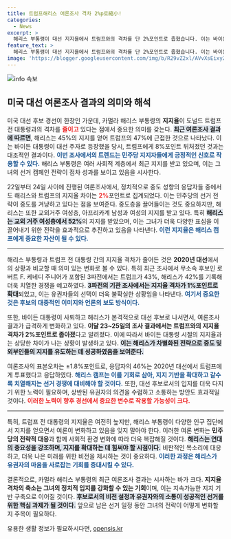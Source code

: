 ```yaml
---
title: 트럼프해리스 여론조사 격차 2%p로縮小!
categories:
  - News
excerpt: >
  해리스 부통령이 대선 지지율에서 트럼프와의 격차를 단 2%포인트로 좁혔습니다. 이는 바이든의 사퇴 이후, 민주당의 새로운 희망이자 중요한 전환점을 의미합니다. 무소속 후보도 포함된 3파전에서는 해리스와 트럼프의 차이가 1%포인트로 급격히 줄어들었습니다.
feature_text: >
  해리스 부통령이 대선 지지율에서 트럼프와의 격차를 단 2%포인트로 좁혔습니다. 이는 바이든의 사퇴 이후, 민주당의 새로운 희망이자 중요한 전환점을 의미합니다. 무소속 후보도 포함된 3파전에서는 해리스와 트럼프의 차이가 1%포인트로 급격히 줄어들었습니다.
image: 'https://blogger.googleusercontent.com/img/b/R29vZ2xl/AVvXsEixyZcFfHzMRdzZMjFBmAUKJYCLCGyLL1o632UiGVXcaFdKo_bkvkuCioo0uUKlGfBVcT3P84aROyZIXSBEx3Aw5nCQ3pTgDom1WDC4m8eifvWiAmWEEVb4x6G_l8C0QH225ldMjyaFvpxGEBGNO37VmDTDMHGhJPq73UglMfDca1-0aw/s1600/blogspot.png'
---
```


<p><img src="https://blogger.googleusercontent.com/img/b/R29vZ2xl/AVvXsEixyZcFfHzMRdzZMjFBmAUKJYCLCGyLL1o632UiGVXcaFdKo_bkvkuCioo0uUKlGfBVcT3P84aROyZIXSBEx3Aw5nCQ3pTgDom1WDC4m8eifvWiAmWEEVb4x6G_l8C0QH225ldMjyaFvpxGEBGNO37VmDTDMHGhJPq73UglMfDca1-0aw/s1600/blogspot.png" alt="info 속보" /></p>

<h2 data-ke-size="size26">미국 대선 여론조사 결과의 의미와 해석</h2>

<p data-ke-size="size16">
미국 대선 후보 경선이 한창인 가운데, 카멀라 해리스 부통령의 <b>지지율</b>이 도널드 트럼프 전 대통령과의 격차를 <b><span style="color: #ee2323;">줄이고</span></b> 있다는 점에서 중요한 의미를 갖는다. <b><span style="background-color: #21538527;">최근 여론조사 결과에 따르면</span></b>, 해리스는 45%의 지지를 얻어 트럼프의 47%에 근접한 것으로 나타났다. 이는 바이든 대통령이 대선 주자로 등장했을 당시, 트럼프에게 8%포인트 뒤처졌던 것과는 대조적인 결과이다. <b><span style="color: #1a5490;">이번 조사에서의 트렌드는 민주당 지지자들에게 긍정적인 신호로 작용할 수 있다.</span></b> 해리스 부통령은 여러 사회적 계층에서 최근 지지를 받고 있으며, 이는 그녀의 선거 캠페인 전략이 점차 성과를 보이고 있음을 시사한다. 
</p>

<p data-ke-size="size16">
22일부터 24일 사이에 진행된 여론조사에서, 정치적으로 중도 성향의 응답자들 중에서도 해리스와 트럼프의 지지율 차이는 <b><span style="color: #ee2323;">2%</span></b>포인트로 집계되었다. 이는 민주당의 선거 전략이 중도를 겨냥하고 있다는 점을 보여준다. 중도층을 끌어들이는 것도 중요하지만, 해리스는 또한 교외거주 여성층, 아프리카계 남성과 여성의 지지를 받고 있다. 특히 <b><span style="background-color: #21538527;">해리스는 교외 거주 여성층에서 52%</span></b>의 지지를 받았으며, 이는 그녀가 더욱 다양한 표심을 이끌어내기 위한 전략을 효과적으로 추진하고 있음을 나타낸다. <b><span style="color: #1a5490;">이런 지지율은 해리스 캠프에게 중요한 자산이 될 수 있다.</span></b> 
</p>

<hr>

<p data-ke-size="size16">
해리스 부통령과 트럼프 전 대통령 간의 지지율 격차가 줄어든 것은 <b>2020년 대선</b>에서의 상황과 비교할 때 의미 있는 변화로 볼 수 있다. 특히 최근 조사에서 무소속 후보인 로버트 F. 케네디 주니어가 포함된 3파전에서는 트럼프가 43%, 해리스가 42%를 기록해 더욱 치열한 경쟁을 예고하였다. <b><span style="background-color: #21538527;">3파전의 기관 조사에서는 지지율 격차가 1%포인트로 확대</span></b>되었고, 이는 유권자들의 선택이 더욱 불확실한 상황임을 나타낸다. <b><span style="color: #1a5490;">여기서 중요한 것은 후보의 대중적인 이미지와 언론의 보도 방식이다.</span></b> 
</p>

<p data-ke-size="size16">
또한, 바이든 대통령이 사퇴하고 해리스가 본격적으로 대선 후보로 나서면서, 여론조사 결과가 급격하게 변화하고 있다. <b>이달 23~25일의 조사 결과에서는 트럼프와의 지지율 격차가 2%포인트로 좁아졌</b>다고 알려졌다. 이에 따라서 바이든 대통령 시절의 지지율과는 상당한 차이가 나는 상황이 발생하고 있다. <b><span style="background-color: #21538527;">이는 해리스가 차별화된 전략으로 중도 및 외부인들의 지지를 유도하는 데 성공하였음을 보여준다.</span></b> 
</p>

<p data-ke-size="size16">
여론조사의 표본오차는 ±1.8%포인트로, 응답자의 46%는 2020년 대선에서 트럼프에게 투표했다고 응답하였다. <b><span style="color: #1a5490;">해리스 캠프는 이를 기회로 삼아, 지지 기반을 확대하고 갈수록 치열해지는 선거 경쟁에 대비해야 할 것이다.</span></b> 또한, 대선 후보로서의 입지를 더욱 다지기 위한 노력이 필요하며, 상반된 유권자의 의견을 수렴하고 소통하는 방안도 효과적일 것이다. <b><span style="color: #ee2323;">이러한 노력이 향후 경선에서 중요한 변수로 작용할 가능성이 크다.</span></b>
</p>

<hr>

<p data-ke-size="size16">
특히, 트럼프 전 대통령의 지지율은 여전히 높지만, 해리스 부통령이 다양한 인구 집단에서 지지를 얻으면서 여론이 변화하고 있음을 잊지 말아야 한다. 이러한 여론 변화는 <b>민주당의 전략적 대응</b>과 함께 사회적 환경 변화에 따라 더욱 복잡해질 것이다. <b><span style="background-color: #21538527;">해리스는 연대의 중요성을 강조하며, 지지를 확대하는 데 힘써야 할 시점이다.</span></b> 비판적인 목소리에 대응하고, 더욱 나은 미래를 위한 비전을 제시하는 것이 중요하다. <b><span style="color: #1a5490;">이러한 과정은 해리스가 유권자의 마음을 사로잡는 기회를 증대시킬 수 있다.</span></b> 
</p>

<p data-ke-size="size16">
결론적으로, 카멀라 해리스 부통령의 최근 여론조사 결과는 시사하는 바가 크다. <b>지지율 격차의 축소는 그녀의 정치적 입지를 강화할 수 있는 기회</b>이며, 이는 지속가능한 지지 기반 구축으로 이어질 것이다. <b><span style="background-color: #21538527;">후보로서의 비전 설정과 유권자와의 소통이 성공적인 선거를 위한 핵심 과제가 될 것이다.</span></b> 앞으로 남은 선거 일정 동안 그녀의 전략이 어떻게 변화할지 주목이 필요하다. 
</p>

<p data-ke-size="size16"></p>
유용한 생활 정보가 필요하시다면, <a href="https://opensis.kr" rel="dofollow">opensis.kr</a>


